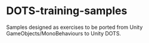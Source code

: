 # DOTS-training-samples
Samples designed as exercises to be ported from Unity GameObjects/MonoBehaviours to Unity DOTS. 
